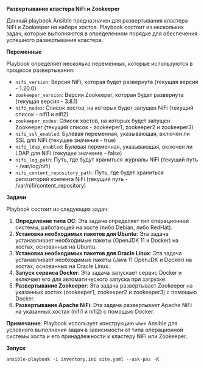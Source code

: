**Развертывание кластера NiFi и Zookeeper**

Данный playbook Ansible предназначен для развертывания кластера NiFi и Zookeeper на наборе хостов. Playbook состоит из нескольких задач, которые выполняются в определенном порядке для обеспечения успешного развертывания кластера.

**Переменные**

Playbook определяет несколько переменных, которые используются в процессе развертывания:

* `nifi_version`: Версия NiFi, которая будет развернута (текущая версия - 1.20.0)
* `zookeeper_version`: Версия Zookeeper, которая будет развернута (текущая версия - 3.8.1)
* `nifi_nodes`: Список хостов, на которых будет запущен NiFi (текущий список - nifi1 и nifi2)
* `zookeeper_nodes`: Список хостов, на которых будет запущен Zookeeper (текущий список - zookeeper1, zookeeper2 и zookeeper3)
* `nifi_ssl_enabled`: Булевая переменная, указывающая, включен ли SSL для NiFi (текущее значение - true)
* `nifi_ldap_enabled`: Булевая переменная, указывающая, включен ли LDAP для NiFi (текущее значение - false)
* `nifi_log_path`: Путь, где будут храниться журналы NiFi (текущий путь - /var/log/nifi)
* `nifi_content_repository_path`: Путь, где будет храниться репозиторий контента NiFi (текущий путь - /var/nifi/content_repository)

**Задачи**

Playbook состоит из следующих задач:

1. **Определение типа ОС**: Эта задача определяет тип операционной системы, работающей на хосте (либо Debian, либо RedHat).
2. **Установка необходимых пакетов для Ubuntu**: Эта задача устанавливает необходимые пакеты (OpenJDK 11 и Docker) на хостах, основанных на Ubuntu.
3. **Установка необходимых пакетов для Oracle Linux**: Эта задача устанавливает необходимые пакеты (Java 11 OpenJDK и Docker) на хостах, основанных на Oracle Linux.
4. **Запуск сервиса Docker**: Эта задача запускает сервис Docker и включает его для автоматического запуска при загрузке.
5. **Развертывание Zookeeper**: Эта задача развертывает Zookeeper на указанных хостах (zookeeper1, zookeeper2 и zookeeper3) с помощью Docker.
6. **Развертывание Apache NiFi**: Эта задача развертывает Apache NiFi на указанных хостах (nifi1 и nifi2) с помощью Docker.

**Примечание**: Playbook использует конструкцию `when` Ansible для условного выполнения задач в зависимости от типа операционной системы хоста и его принадлежности к кластеру NiFi или Zookeeper.

**Запуск**

`ansible-playbook -i inventory.ini site.yaml --ask-pas -K`

